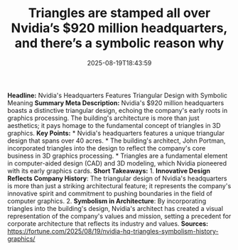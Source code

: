 ﻿---
title: "Triangles are stamped all over Nvidia’s $920 million headquarters, and there’s a symbolic reason why"
date: "2025-08-19T18:43:59"
category: "Markets"
summary: ""
slug: "triangles are stamped all over nvidias 920 million headquart"
source_urls:
  - "https://fortune.com/2025/08/19/nvidia-hq-triangles-symbolism-history-graphics/"
seo:
  title: "Triangles are stamped all over Nvidia’s $920 million headquarters, and there’s a symbolic reason why | Hash n Hedge"
  description: ""
  keywords: ["news", "markets", "brief"]
---
**Headline:** Nvidia's Headquarters Features Triangular Design with Symbolic Meaning  **Summary Meta Description:** Nvidia's $920 million headquarters boasts a distinctive triangular design, echoing the company's early roots in graphics processing. The building's architecture is more than just aesthetics; it pays homage to the fundamental concept of triangles in 3D graphics.  **Key Points:**  * Nvidia's headquarters features a unique triangular design that spans over 40 acres. * The building's architect, John Portman, incorporated triangles into the design to reflect the company's core business in 3D graphics processing. * Triangles are a fundamental element in computer-aided design (CAD) and 3D modeling, which Nvidia pioneered with its early graphics cards.  **Short Takeaways:**  1. **Innovative Design Reflects Company History**: The triangular design of Nvidia's headquarters is more than just a striking architectural feature; it represents the company's innovative spirit and commitment to pushing boundaries in the field of computer graphics. 2. **Symbolism in Architecture**: By incorporating triangles into the building's design, Nvidia's architect has created a visual representation of the company's values and mission, setting a precedent for corporate architecture that reflects its industry and values.  **Sources:** https://fortune.com/2025/08/19/nvidia-hq-triangles-symbolism-history-graphics/ 

